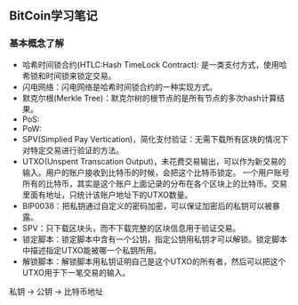## BitCoin学习笔记
### 基本概念了解
- 哈希时间锁合约(HTLC:Hash TimeLock Contract): 是一类支付方式，使用哈希锁和时间锁来锁定交易。
- 闪电网络：闪电网络是哈希时间锁合约的一种实现方式。
- 默克尔根(Merkle Tree)：默克尔树的根节点的是所有节点的多次hash计算结果。
- PoS:
- PoW:
- SPV(Simplied Pay Vertication)，简化支付验证：无需下载所有区块的情况下对特定交易进行验证的方法。
- UTXO(Unspent Transcation Output)，未花费交易输出，可以作为新交易的输入。用户的账户接收到比特币的时候，会把这个比特币锁定。
一个用户账号所有的比特币，其实是这个账户上面记录的分布在各个区块上的比特币。交易里面有地址，只统计该账户地址下的UTXO数量。
- BIP0038：把私钥通过自定义的密码加密，可以保证加密后的私钥可以被暴露。
- SPV：只下载区块头，而不下载完整的区块信息用于验证交易。
- 锁定脚本：锁定脚本中含有一个公钥，指定公钥用私钥才可以解锁。锁定脚本中描述指定UTXO能被哪一个私钥所用。
- 解锁脚本：解锁脚本用私钥证明自己是这个UTXO的所有者，然后可以把这个UTXO用于下一笔交易的输入。

私钥 -> 公钥 -> 比特币地址

